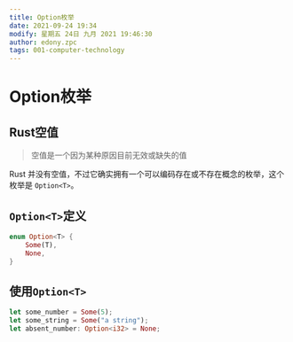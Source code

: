 ```yaml
---
title: Option枚举
date: 2021-09-24 19:34
modify: 星期五 24日 九月 2021 19:46:30
author: edony.zpc
tags: 001-computer-technology
---
```


# Option枚举
## Rust空值
> 空值是一个因为某种原因目前无效或缺失的值

Rust 并没有空值，不过它确实拥有一个可以编码存在或不存在概念的枚举，这个枚举是 `Option<T>`。

## `Option<T>`定义
```rust
enum Option<T> {
    Some(T),
    None,
}
```

## 使用`Option<T>`
```rust
let some_number = Some(5);
let some_string = Some("a string");
let absent_number: Option<i32> = None;
```
